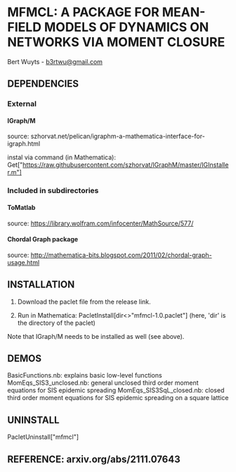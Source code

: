 # MFMCL: A PACKAGE FOR MEAN-FIELD MODELS OF DYNAMICS ON NETWORKS VIA MOMENT CLOSURE 

Bert Wuyts - b3rtwu@gmail.com


## DEPENDENCIES

### External
#### IGraph/M

source: szhorvat.net/pelican/igraphm-a-mathematica-interface-for-igraph.html

instal via command (in Mathematica): Get["https://raw.githubusercontent.com/szhorvat/IGraphM/master/IGInstaller.m"]

### Included in subdirectories
#### ToMatlab 
source: https://library.wolfram.com/infocenter/MathSource/577/
#### Chordal Graph package 
source: http://mathematica-bits.blogspot.com/2011/02/chordal-graph-usage.html


## INSTALLATION

1) Download the paclet file from the release link.

2) Run in Mathematica: PacletInstall[dir<>"mfmcl-1.0.paclet"]
    (here, 'dir' is the directory of the paclet)

Note that IGraph/M needs to be installed as well (see above).


## DEMOS

BasicFunctions.nb: explains basic low-level functions
MomEqs_SIS3_unclosed.nb: general unclosed third order moment equations for SIS epidemic spreading 
MomEqs_SIS3SqL_closed.nb: closed third order moment equations for SIS epidemic spreading on a square lattice 


## UNINSTALL

PacletUninstall["mfmcl"]


## REFERENCE: arxiv.org/abs/2111.07643
